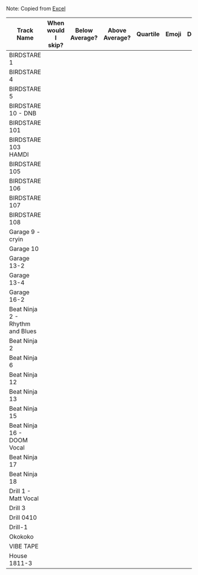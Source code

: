 Note: Copied from [Excel](https://1drv.ms/x/s!Ajgs65rSXcNwhYp-f2lbuxqoKjgYhw?e=3dfTrj)

| Track Name                      | When would I skip? | Below Average? | Above Average? | Quartile | Emoji | Description | Improvement | Final Rating |
|---------------------------------|--------------------|----------------|----------------|----------|-------|-------------|-------------|--------------|
| BIRDSTARE 1                     |                    |                |                |          |       |             |             |              |
| BIRDSTARE 4                     |                    |                |                |          |       |             |             |              |
| BIRDSTARE 5                     |                    |                |                |          |       |             |             |              |
| BIRDSTARE 10 - DNB              |                    |                |                |          |       |             |             |              |
| BIRDSTARE 101                   |                    |                |                |          |       |             |             |              |
| BIRDSTARE 103 HAMDI             |                    |                |                |          |       |             |             |              |
| BIRDSTARE 105                   |                    |                |                |          |       |             |             |              |
| BIRDSTARE 106                   |                    |                |                |          |       |             |             |              |
| BIRDSTARE 107                   |                    |                |                |          |       |             |             |              |
| BIRDSTARE 108                   |                    |                |                |          |       |             |             |              |
| Garage 9 - cryin                |                    |                |                |          |       |             |             |              |
| Garage 10                       |                    |                |                |          |       |             |             |              |
| Garage 13-2                     |                    |                |                |          |       |             |             |              |
| Garage 13-4                     |                    |                |                |          |       |             |             |              |
| Garage 16-2                     |                    |                |                |          |       |             |             |              |
| Beat Ninja 2 - Rhythm and Blues |                    |                |                |          |       |             |             |              |
| Beat Ninja 2                    |                    |                |                |          |       |             |             |              |
| Beat Ninja 6                    |                    |                |                |          |       |             |             |              |
| Beat Ninja 12                   |                    |                |                |          |       |             |             |              |
| Beat Ninja 13                   |                    |                |                |          |       |             |             |              |
| Beat Ninja 15                   |                    |                |                |          |       |             |             |              |
| Beat Ninja 16 - DOOM Vocal      |                    |                |                |          |       |             |             |              |
| Beat Ninja 17                   |                    |                |                |          |       |             |             |              |
| Beat Ninja 18                   |                    |                |                |          |       |             |             |              |
| Drill 1 - Matt Vocal            |                    |                |                |          |       |             |             |              |
| Drill 3                         |                    |                |                |          |       |             |             |              |
| Drill 0410                      |                    |                |                |          |       |             |             |              |
| Drill-1                         |                    |                |                |          |       |             |             |              |
| Okokoko                         |                    |                |                |          |       |             |             |              |
| VIBE TAPE                       |                    |                |                |          |       |             |             |              |
| House 1811-3                    |